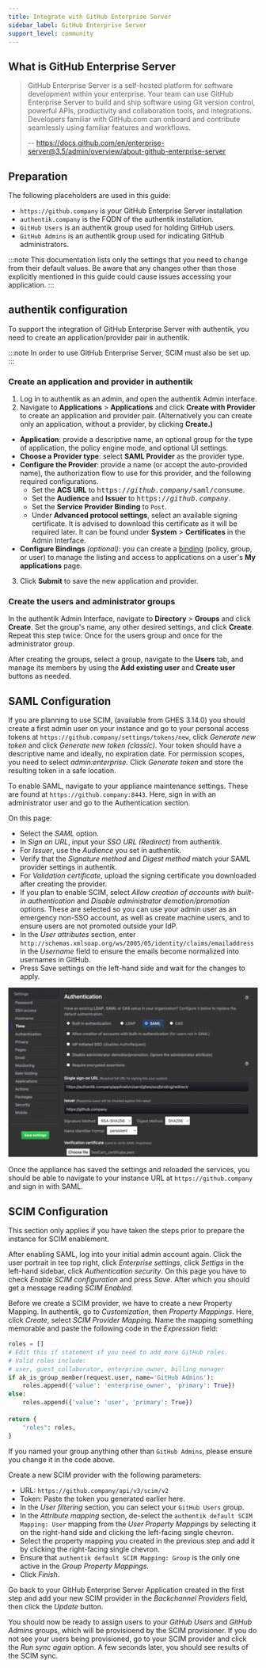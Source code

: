 ```yaml
---
title: Integrate with GitHub Enterprise Server
sidebar_label: GitHub Enterprise Server
support_level: community
---
```


## What is GitHub Enterprise Server

> GitHub Enterprise Server is a self-hosted platform for software development within your enterprise. Your team can use GitHub Enterprise Server to build and ship software using Git version control, powerful APIs, productivity and collaboration tools, and integrations. Developers familiar with GitHub.com can onboard and contribute seamlessly using familiar features and workflows.
>
> -- https://docs.github.com/en/enterprise-server@3.5/admin/overview/about-github-enterprise-server

## Preparation

The following placeholders are used in this guide:

- `https://github.company` is your GitHub Enterprise Server installation
- `authentik.company` is the FQDN of the authentik installation.
- `GitHub Users` is an authentik group used for holding GitHub users.
- `GitHub Admins` is an authentik group used for indicating GitHub administrators.

:::note
This documentation lists only the settings that you need to change from their default values. Be aware that any changes other than those explicitly mentioned in this guide could cause issues accessing your application.
:::

## authentik configuration

To support the integration of GitHub Enterprise Server with authentik, you need to create an application/provider pair in authentik.

:::note
In order to use GitHub Enterprise Server, SCIM must also be set up.
:::

### Create an application and provider in authentik

1. Log in to authentik as an admin, and open the authentik Admin interface.
2. Navigate to **Applications** > **Applications** and click **Create with Provider** to create an application and provider pair. (Alternatively you can create only an application, without a provider, by clicking **Create.)**

- **Application**: provide a descriptive name, an optional group for the type of application, the policy engine mode, and optional UI settings.
- **Choose a Provider type**: select **SAML Provider** as the provider type.
- **Configure the Provider**: provide a name (or accept the auto-provided name), the authorization flow to use for this provider, and the following required configurations.
    - Set the **ACS URL** to <kbd>https://<em>github.company</em>/saml/consume</kbd>.
    - Set the **Audience** and **Issuer** to <kbd>https://<em>github.company</em></kbd>.
    - Set the **Service Provider Binding** to `Post`.
    - Under **Advanced protocol settings**, select an available signing certificate. It is advised to download this certificate as it will be required later. It can be found under **System** > **Certificates** in the Admin Interface.
- **Configure Bindings** _(optional)_: you can create a [binding](/docs/add-secure-apps/flows-stages/bindings/) (policy, group, or user) to manage the listing and access to applications on a user's **My applications** page.

3. Click **Submit** to save the new application and provider.

### Create the users and administrator groups

In the authentik Admin Interface, navigate to **Directory** > **Groups** and click **Create**. Set the group's name, any other desired settings, and click **Create**. Repeat this step twice: Once for the users group and once for the administrator group.

After creating the groups, select a group, navigate to the **Users** tab, and manage its members by using the **Add existing user** and **Create user** buttons as needed.

## SAML Configuration

If you are planning to use SCIM, (available from GHES 3.14.0) you should create a first admin user on your instance and go to your personal access tokens at `https://github.company/settings/tokens/new`, click _Generate new token_ and click _Generate new token (classic)_. Your token should have a descriptive name and ideally, no expiration date. For permission scopes, you need to select _admin:enterprise_. Click _Generate token_ and store the resulting token in a safe location.

To enable SAML, navigate to your appliance maintenance settings. These are found at `https://github.company:8443`. Here, sign in with an administrator user and go to the Authentication section.

On this page:

- Select the _SAML_ option.
- In _Sign on URL_, input your _SSO URL (Redirect)_ from authentik.
- For _Issuer_, use the _Audience_ you set in authentik.
- Verify that the _Signature method_ and _Digest method_ match your SAML provider settings in authentik.
- For _Validation certificate_, upload the signing certificate you downloaded after creating the provider.
- If you plan to enable SCIM, select _Allow creation of accounts with built-in authentication_ and _Disable administrator demotion/promotion_ options. These are selected so you can use your admin user as an emergency non-SSO account, as well as create machine users, and to ensure users are not promoted outside your IdP.
- In the _User attributes_ section, enter `http://schemas.xmlsoap.org/ws/2005/05/identity/claims/emailaddress` in the _Username_ field to ensure the emails become normalized into usernames in GitHub.
- Press Save settings on the left-hand side and wait for the changes to apply.

![Screenshot showing populated GitHub Enterprise Server SAML settings](ghes_saml_settings.png)

Once the appliance has saved the settings and reloaded the services, you should be able to navigate to your instance URL at `https://github.company` and sign in with SAML.

## SCIM Configuration

This section only applies if you have taken the steps prior to prepare the instance for SCIM enablement.

After enabling SAML, log into your initial admin account again. Click the user portrait in tee top right, click _Enterprise settings_, click _Settigs_ in the left-hand sidebar, click _Authentication security_. On this page you have to check _Enable SCIM configuration_ and press _Save_. After which you should get a message reading _SCIM Enabled_.

Before we create a SCIM provider, we have to create a new Property Mapping. In authentik, go to _Customization_, then _Property Mappings_. Here, click _Create_, select _SCIM Provider Mapping_. Name the mapping something memorable and paste the following code in the _Expression_ field:

```python
roles = []
# Edit this if statement if you need to add more GitHub roles.
# Valid roles include:
# user, guest_collaborator, enterprise_owner, billing_manager
if ak_is_group_member(request.user, name='GitHub Admins'):
    roles.append({'value': 'enterprise_owner', 'primary': True})
else:
    roles.append({'value': 'user', 'primary': True})

return {
    "roles": roles,
}
```

If you named your group anything other than `GitHub Admins`, please ensure you change it in the code above.

Create a new SCIM provider with the following parameters:

- URL: `https://github.company/api/v3/scim/v2`
- Token: Paste the token you generated earlier here.
- In the _User filtering_ section, you can select your `GitHub Users` group.
- In the _Attribute mapping_ section, de-select the `authentik default SCIM Mapping: User` mapping from the _User Property Mappings_ by selecting it on the right-hand side and clicking the left-facing single chevron.
- Select the property mapping you created in the previous step and add it by clicking the right-facing single chevron.
- Ensure that `authentik default SCIM Mapping: Group` is the only one active in the _Group Property Mappings_.
- Click _Finish_.

Go back to your GitHub Enterprise Server Application created in the first step and add your new SCIM provider in the _Backchannel Providers_ field, then click the _Update_ button.

You should now be ready to assign users to your _GitHub Users_ and _GitHub Admins_ groups, which will be provisioend by the SCIM provisioner. If you do not see your users being provisioned, go to your SCIM provider and click the _Run sync again_ option. A few seconds later, you should see results of the SCIM sync.
